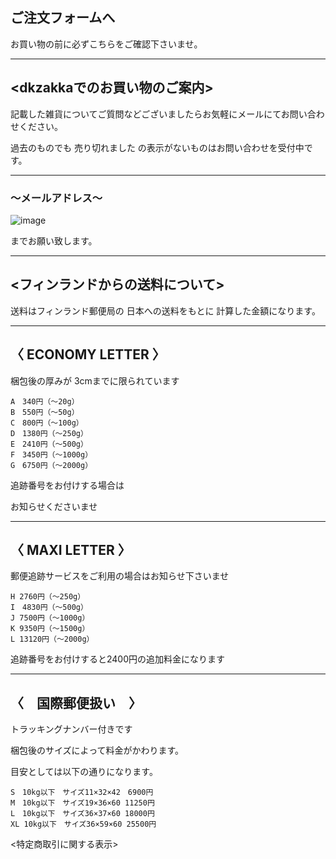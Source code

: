 <link rel="stylesheet" type="text/css" href="/assets/css/styles.css">

## ご注文フォームへ
お買い物の前に必ずこちらをご確認下さいませ。

---
## <dkzakkaでのお買い物のご案内>
記載した雑貨についてご質問などございましたらお気軽にメールにてお問い合わせください。

過去のものでも 売り切れました の表示がないものはお問い合わせを受付中です。

---
### ～メールアドレス～
![image](https://github.com/dkzakka/dkzakka.github.io/assets/68973947/4485669d-b9d9-4b19-9282-bc594754ab30)

までお願い致します。

---
## <フィンランドからの送料について>
送料はフィンランド郵便局の 日本への送料をもとに 計算した金額になります。

---
## 〈 ECONOMY LETTER 〉
梱包後の厚みが 3cmまでに限られています

```
A　340円（〜20g）
B　550円（〜50g）
C　800円（〜100g）
D　1380円（〜250g）
E　2410円（〜500g）
F　3450円（〜1000g）
G　6750円（〜2000g）
```

追跡番号をお付けする場合は

お知らせくださいませ

---
## 〈 MAXI LETTER 〉
郵便追跡サービスをご利用の場合はお知らせ下さいませ

```
H 2760円（〜250g）
I　4830円（〜500g）
J 7500円（〜1000g）
K 9350円（〜1500g）
L 13120円（〜2000g）
```
追跡番号をお付けすると2400円の追加料金になります

---
## 〈　国際郵便扱い　〉

トラッキングナンバー付きです

梱包後のサイズによって料金がかわります。

目安としては以下の通りになります。

```
S　10kg以下　サイズ11×32×42　6900円
M　10kg以下　サイズ19×36×60 11250円
L　10kg以下　サイズ36×37×60 18000円
XL 10kg以下　サイズ36×59×60 25500円
```

<特定商取引に関する表示>


